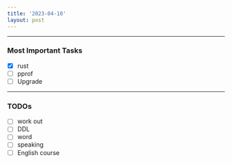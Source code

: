 ```yaml
---
title: '2023-04-10'
layout: post
---
```


---

### Most Important Tasks

- [x] rust
- [ ] pprof
- [ ] Upgrade

---

### TODOs

- [ ] work out
- [ ] DDL
- [ ] word
- [ ] speaking
- [ ] English course
